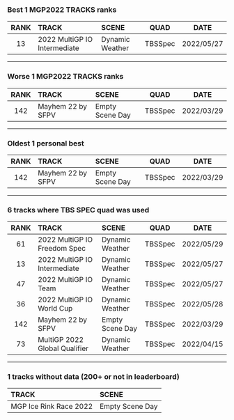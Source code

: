 ### Best 1 MGP2022 TRACKS ranks
|RANK|TRACK|SCENE|QUAD|DATE|
|:---:|:---|:---|:---:|:---:|
|13|2022 MultiGP IO Intermediate|Dynamic Weather|TBSSpec|2022/05/27|
---
### Worse 1 MGP2022 TRACKS ranks
|RANK|TRACK|SCENE|QUAD|DATE|
|:---:|:---|:---|:---:|:---:|
|142|Mayhem 22 by SFPV|Empty Scene Day|TBSSpec|2022/03/29|
---
### Oldest 1 personal best
|RANK|TRACK|SCENE|QUAD|DATE|
|:---:|:---|:---|:---:|:---:|
|142|Mayhem 22 by SFPV|Empty Scene Day|TBSSpec|2022/03/29|
---
### 6 tracks where TBS SPEC quad was used
|RANK|TRACK|SCENE|QUAD|DATE|
|:---:|:---|:---|:---:|:---:|
|61|2022 MultiGP IO Freedom Spec|Dynamic Weather|TBSSpec|2022/05/29|
|13|2022 MultiGP IO Intermediate|Dynamic Weather|TBSSpec|2022/05/27|
|47|2022 MultiGP IO Team|Dynamic Weather|TBSSpec|2022/05/27|
|36|2022 MultiGP IO World Cup|Dynamic Weather|TBSSpec|2022/05/28|
|142|Mayhem 22 by SFPV|Empty Scene Day|TBSSpec|2022/03/29|
|73|MultiGP 2022 Global Qualifier|Dynamic Weather|TBSSpec|2022/04/15|
---
### 1 tracks without data (200+ or not in leaderboard)
|TRACK|SCENE|
|:---|:---|
|MGP Ice Rink Race 2022|Empty Scene Day|
